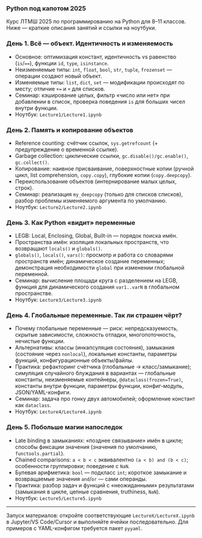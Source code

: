 ### Python под капотом 2025

Курс ЛТМШ 2025 по программированию на Python для 8–11 классов. Ниже — краткие описания занятий и ссылки на ноутбуки.

### День 1. Всё — объект. Идентичность и изменяемость
- Основное: оптимизация констант, идентичность vs равенство (`is`/`==`), функции `id`, `type`, `isinstance`.
- Неизменяемые типы: `int`, `float`, `bool`, `str`, `tuple`, `frozenset` — операции создают новый объект.
- Изменяемые типы: `list`, `dict`, `set` — модификации происходят по месту; отличие `+=` и `+` для списков.
- Семинар: кэширование целых, фильтр «число или нет» при добавлении в список, проверка поведения `is` для больших чисел внутри функции.
- Ноутбук: `Lecture1/Lecture1.ipynb`

### День 2. Память и копирование объектов
- Reference counting: счётчик ссылок, `sys.getrefcount` (+ предупреждение о временной ссылке).
- Garbage collection: циклические ссылки, `gc.disable()/gc.enable()`, `gc.collect()`.
- Копирование: наивное присваивание, поверхностные копии (ручной цикл, list comprehension, `copy.copy`), глубокие копии (`copy.deepcopy`).
- Переиспользование объектов (интернирование малых целых, строк).
- Семинар: реализация `my_deepcopy` (только для списков списков), разбор проблемы изменяемого аргумента по умолчанию.
- Ноутбук: `Lecture2/Lecture2.ipynb`

### День 3. Как Python «видит» переменные
- LEGB: Local, Enclosing, Global, Built-in — порядок поиска имён.
- Пространства имён: изоляция локальных пространств, что возвращают `locals()` и `globals()`.
- `globals()`, `locals()`, `vars()`: просмотр и работа со словарями пространств имён; динамическое создание переменных; демонстрация необходимости `global` при изменении глобальной переменной.
- Семинар: вычисление площади круга с разделением на LEGB, функция для динамического создания `var1..varN` в глобальном пространстве.
- Ноутбук: `Lecture3/Lecture3.ipynb`

### День 4. Глобальные переменные. Так ли страшен чёрт?
- Почему глобальные переменные — риск: непредсказуемость, скрытые зависимости, сложность отладки, многопоточность, нечистые функции.
- Альтернативы: классы (инкапсуляция состояния), замыкания (состояние через `nonlocal`), локальные константы, параметры функций, конфигурационные объекты/файлы.
- Практика: рефакторинг счётчика (глобальные → класс/замыкание); симуляция случайного блуждания в вариантах — глобальные константы, неизменяемые контейнеры, `@dataclass(frozen=True)`, константы внутри функции, параметры функции, конфиг-модуль, JSON/YAML-конфиги.
- Семинар: задача про гонку двух автомобилей; оформление констант как `dataclass`.
- Ноутбук: `Lecture4/Lecture4.ipynb`

### День 5. Побольше магии напоследок
- Late binding в замыканиях: «позднее связывание» имён в цикле; способы фиксации значения (значения по умолчанию, `functools.partial`).
- Chained comparisons: `a < b < c` эквивалентно `(a < b) and (b < c)`; особенности группировки; поведение с `NaN`.
- Булевая арифметика: `bool` — подкласс `int`; короткое замыкание и возвращаемые значения `and`/`or` — сами операнды.
- Практика: разбор задач и функций с «неожиданными» результатами (замыкания в цикле, цепные сравнения, truthiness, `NaN`).
- Ноутбук: `Lecture5/Lecture5.ipynb`

---

Запуск материалов: откройте соответствующие `LectureX/LectureX.ipynb` в Jupyter/VS Code/Cursor и выполняйте ячейки последовательно. Для примеров с YAML-конфигом требуется пакет `pyyaml`.
